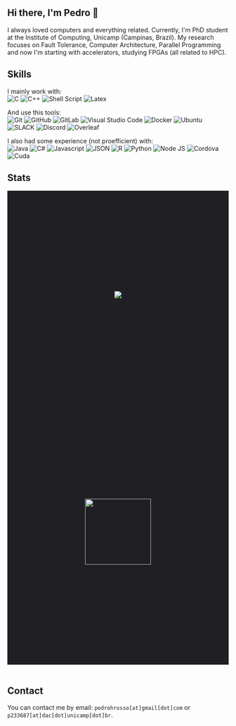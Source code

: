 ## Hi there, I'm Pedro 👋

I always loved computers and everything related. Currently, I'm PhD student at the Institute of Computing, Unicamp (Campinas, Brazil). My research focuses on Fault Tolerance, Computer Architecture, Parallel Programming and now I'm starting with accelerators, studying FPGAs (all related to HPC).


## Skills

I mainly work with: <br>
![C](https://img.shields.io/badge/-C-333333?style=flat-square&logo=C%2B%2B&logoColor=00599C) 
![C++](https://img.shields.io/badge/-C++-333333?style=flat-square&logo=C%2B%2B&logoColor=00599C)
![Shell Script](https://img.shields.io/badge/-Shell_Script-333333?style=flat-square&logo=gnu-bash)
![Latex](https://img.shields.io/badge/-Latex-333333?style=flat-square&logo=latex)

And use this tools: <br>
![Git](https://img.shields.io/badge/-Git-333333?style=flat-square&logo=git)
![GitHub](https://img.shields.io/badge/-GitHub-333333?style=flat-square&logo=github)
![GitLab](https://img.shields.io/badge/-GitLab-333333?style=flat-square&logo=gitlab)
![Visual Studio Code](https://img.shields.io/badge/-Visual%20Studio%20Code-333333?style=flat-square&logo=visual-studio-code&logoColor=007ACC)
![Docker](https://img.shields.io/badge/-Docker-333333?style=flat-square&logo=docker)
![Ubuntu](https://img.shields.io/badge/-Ubuntu-333333?style=flat-square&logo=ubuntu)
![SLACK](https://img.shields.io/badge/-Slack-333333?style=flat-square&logo=slack)
![Discord](https://img.shields.io/badge/-Discord-333333?style=flat-square&logo=discord)
![Overleaf](https://img.shields.io/badge/-Overleaf-333333?style=flat-square&logo=Overleaf)

I also had some experience (not proefficient) with: <br>
![Java](https://img.shields.io/badge/-java-333333?style=flat-square&logo=java)
![C#](https://img.shields.io/badge/-C%23-333333?style=flat-square&logo=c-sharp)
![Javascript](https://img.shields.io/badge/-Javascript-333333?style=flat-square&logo=javascript)
![JSON](https://img.shields.io/badge/-Json-333333?style=flat-square&logo=json)
![R](https://img.shields.io/badge/-R-333333?style=flat-square&logo=r)
![Python](https://img.shields.io/badge/-Python-333333?style=flat-square&logo=python)
![Node JS](https://img.shields.io/badge/-Node%20JS-333333?style=flat-square&logo=nodedotjs)
![Cordova](https://img.shields.io/badge/-Cordova%20JS-333333?style=flat-square&logo=Cordova)
![Cuda](https://img.shields.io/badge/-Cuda-333333?style=flat-square&logo=nvidia)

## Stats
</div style="width: 100vw; max-width: 1920px;">
<div style="width: 100%; height: 100vh; max-height: 1080px; display: grid;
justify-content: center; align-items: center; justify-items: center;background-color: #202024;">
  <a href="https://github.com/PedrooHR">
    <img align="center" src="https://github-readme-stats.vercel.app/api/top-langs/?username=PedrooHR&theme=midnight-purple&hide_langs_below=1" />
  </a>

  <a href="https://github.com/PedrooHR">
    <img height="150em" src="https://github-readme-stats.vercel.app/api?username=PedrooHR&theme=midnight-purple&show_icons=true" />
  </a>
</div>
</div>

<br/>

## Contact

You can contact me by email: `pedrohrosso[at]gmail[dot]com` or `p233687[at]dac[dot]unicamp[dot]br`.
